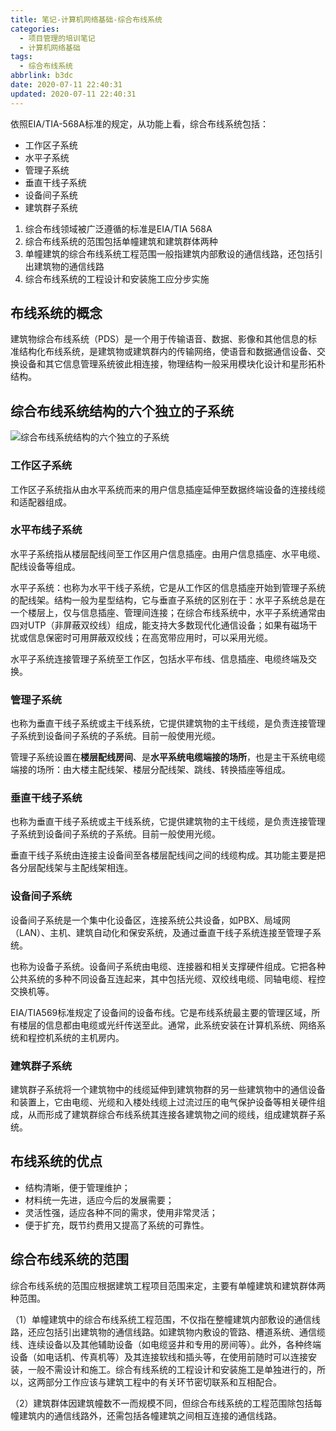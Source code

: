 ```yaml
---
title: 笔记-计算机网络基础-综合布线系统
categories:
  - 项目管理的培训笔记
  - 计算机网络基础
tags:
  - 综合布线系统
abbrlink: b3dc
date: 2020-07-11 22:40:31
updated: 2020-07-11 22:40:31
---
```


依照EIA/TIA-568A标准的规定，从功能上看，综合布线系统包括：

- 工作区子系统
- 水平子系统
- 管理子系统
- 垂直干线子系统
- 设备间子系统
- 建筑群子系统

1. 综合布线领域被广泛遵循的标准是EIA/TIA 568A
2. 综合布线系统的范围包括单幢建筑和建筑群体两种
3. 单幢建筑的综合布线系统工程范围一般指建筑内部敷设的通信线路，还包括引出建筑物的通信线路
4. 综合布线系统的工程设计和安装施工应分步实施

<!-- more -->


## 布线系统的概念

建筑物综合布线系统（PDS）是一个用于传输语音、数据、影像和其他信息的标准结构化布线系统，是建筑物或建筑群内的传输网络，使语音和数据通信设备、交换设备和其它信息管理系统彼此相连接，物理结构一般采用模块化设计和星形拓朴结构。

## 综合布线系统结构的六个独立的子系统

![综合布线系统结构的六个独立的子系统](https://i.loli.net/2020/07/11/cyoQK7vIdCVElqj.png)

### 工作区子系统

工作区子系统指从由水平系统而来的用户信息插座延伸至数据终端设备的连接线缆和适配器组成。

### 水平布线子系统

水平子系统指从楼层配线间至工作区用户信息插座。由用户信息插座、水平电缆、配线设备等组成。

水平子系统：也称为水平干线子系统，它是从工作区的信息插座开始到管理子系统的配线架。结构一般为星型结构，它与垂直子系统的区别在于：水平子系统总是在一个楼层上，仅与信息插座、管理间连接；在综合布线系统中，水平子系统通常由四对UTP（非屏蔽双绞线）组成，能支持大多数现代化通信设备；如果有磁场干扰或信息保密时可用屏蔽双绞线；在高宽带应用时，可以采用光缆。

水平子系统连接管理子系统至工作区，包括水平布线、信息插座、电缆终端及交换。

### 管理子系统

也称为垂直干线子系统或主干线系统，它提供建筑物的主干线缆，是负责连接管理子系统到设备间子系统的子系统。目前一般使用光缆。

管理子系统设置在**楼层配线房间**、是**水平系统电缆端接的场所**，也是主干系统电缆端接的场所：由大楼主配线架、楼层分配线架、跳线、转换插座等组成。

### 垂直干线子系统

也称为垂直干线子系统或主干线系统，它提供建筑物的主干线缆，是负责连接管理子系统到设备间子系统的子系统。目前一般使用光缆。

垂直干线子系统由连接主设备间至各楼层配线间之间的线缆构成。其功能主要是把各分层配线架与主配线架相连。

### 设备间子系统

设备间子系统是一个集中化设备区，连接系统公共设备，如PBX、局域网（LAN）、主机、建筑自动化和保安系统，及通过垂直干线子系统连接至管理子系统。

也称为设备子系统。设备间子系统由电缆、连接器和相关支撑硬件组成。它把各种公共系统的多种不同设备互连起来，其中包括光缆、双绞线电缆、同轴电缆、程控交换机等。

EIA/TIA569标准规定了设备间的设备布线。它是布线系统最主要的管理区域，所有楼层的信息都由电缆或光纤传送至此。通常，此系统安装在计算机系统、网络系统和程控机系统的主机房内。

### 建筑群子系统

建筑群子系统将一个建筑物中的线缆延伸到建筑物群的另一些建筑物中的通信设备和装置上，它由电缆、光缆和入楼处线缆上过流过压的电气保护设备等相关硬件组成，从而形成了建筑群综合布线系统其连接各建筑物之间的缆线，组成建筑群子系统。


## 布线系统的优点

- 结构清晰，便于管理维护；
- 材料统一先进，适应今后的发展需要；
- 灵活性强，适应各种不同的需求，使用非常灵活；
- 便于扩充，既节约费用又提高了系统的可靠性。


## 综合布线系统的范围

综合布线系统的范围应根据建筑工程项目范围来定，主要有单幢建筑和建筑群体两种范围。

（1）单幢建筑中的综合布线系统工程范围，不仅指在整幢建筑内部敷设的通信线路，还应包括引出建筑物的通信线路。如建筑物内敷设的管路、槽道系统、通信缆线、连续设备以及其他辅助设备（如电缆竖井和专用的房间等）。此外，各种终端设备（如电话机、传真机等）及其连接软线和插头等，在使用前随时可以连接安装，一般不需设计和施工。综合有线系统的工程设计和安装施工是单独进行的，所以，这两部分工作应该与建筑工程中的有关环节密切联系和互相配合。

（2）建筑群体因建筑幢数不一而规模不同，但综合布线系统的工程范围除包括每幢建筑内的通信线路外，还需包括各幢建筑之间相互连接的通信线路。
